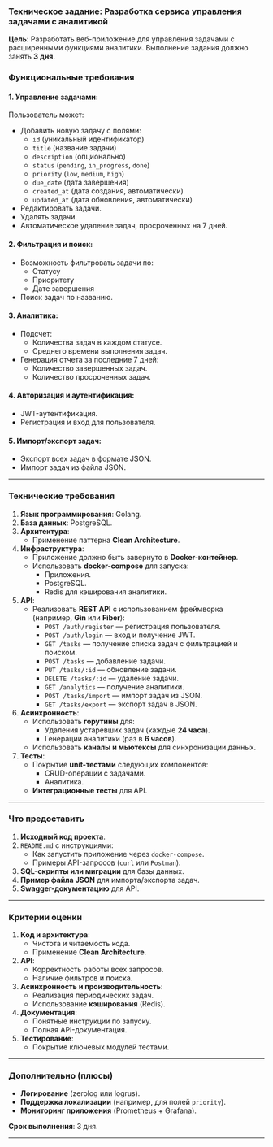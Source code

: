 ### Техническое задание: Разработка сервиса управления задачами с аналитикой

**Цель**: Разработать веб-приложение для управления задачами с расширенными функциями аналитики. Выполнение задания должно занять **3 дня**.

### Функциональные требования

#### 1. Управление задачами:
Пользователь может:
- Добавить новую задачу с полями:
  - `id` (уникальный идентификатор)
  - `title` (название задачи)
  - `description` (опционально)
  - `status` (`pending`, `in_progress`, `done`)
  - `priority` (`low`, `medium`, `high`)
  - `due_date` (дата завершения)
  - `created_at` (дата создания, автоматически)
  - `updated_at` (дата обновления, автоматически)
- Редактировать задачи.
- Удалять задачи.
- Автоматическое удаление задач, просроченных на 7 дней.

#### 2. Фильтрация и поиск:
- Возможность фильтровать задачи по:
  - Статусу
  - Приоритету
  - Дате завершения
- Поиск задач по названию.

#### 3. Аналитика:
- Подсчет:
  - Количества задач в каждом статусе.
  - Среднего времени выполнения задач.
- Генерация отчета за последние 7 дней:
  - Количество завершенных задач.
  - Количество просроченных задач.

#### 4. Авторизация и аутентификация:
- JWT-аутентификация.
- Регистрация и вход для пользователя.

#### 5. Импорт/экспорт задач:
- Экспорт всех задач в формате JSON.
- Импорт задач из файла JSON.

---

### Технические требования

1. **Язык программирования**: Golang.
2. **База данных**: PostgreSQL.
3. **Архитектура**:
   - Применение паттерна **Clean Architecture**.
4. **Инфраструктура**:
   - Приложение должно быть завернуто в **Docker-контейнер**.
   - Использовать **docker-compose** для запуска:
     - Приложения.
     - PostgreSQL.
     - Redis для кэширования аналитики.
5. **API**:
   - Реализовать **REST API** с использованием фреймворка (например, **Gin** или **Fiber**):
     - `POST /auth/register` — регистрация пользователя.
     - `POST /auth/login` — вход и получение JWT.
     - `GET /tasks` — получение списка задач с фильтрацией и поиском.
     - `POST /tasks` — добавление задачи.
     - `PUT /tasks/:id` — обновление задачи.
     - `DELETE /tasks/:id` — удаление задачи.
     - `GET /analytics` — получение аналитики.
     - `POST /tasks/import` — импорт задач из JSON.
     - `GET /tasks/export` — экспорт задач в JSON.
6. **Асинхронность**:
   - Использовать **горутины** для:
     - Удаления устаревших задач (каждые **24 часа**).
     - Генерации аналитики (раз в **6 часов**).
   - Использовать **каналы и мьютексы** для синхронизации данных.
7. **Тесты**:
   - Покрытие **unit-тестами** следующих компонентов:
     - CRUD-операции с задачами.
     - Аналитика.
   - **Интеграционные тесты** для API.

---

### Что предоставить

1. **Исходный код проекта**.
2. `README.md` с инструкциями:
   - Как запустить приложение через `docker-compose`.
   - Примеры API-запросов (`curl` или `Postman`).
3. **SQL-скрипты или миграции** для базы данных.
4. **Пример файла JSON** для импорта/экспорта задач.
5. **Swagger-документацию** для API.

---

### Критерии оценки

1. **Код и архитектура**:
   - Чистота и читаемость кода.
   - Применение **Clean Architecture**.
2. **API**:
   - Корректность работы всех запросов.
   - Наличие фильтров и поиска.
3. **Асинхронность и производительность**:
   - Реализация периодических задач.
   - Использование **кэширования** (Redis).
4. **Документация**:
   - Понятные инструкции по запуску.
   - Полная API-документация.
5. **Тестирование**:
   - Покрытие ключевых модулей тестами.

---

### Дополнительно (плюсы)
- **Логирование** (zerolog или logrus).
- **Поддержка локализации** (например, для полей `priority`).
- **Мониторинг приложения** (Prometheus + Grafana).

**Срок выполнения**: 3 дня.

---